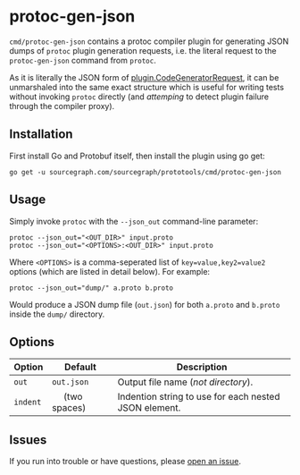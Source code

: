 # protoc-gen-json

`cmd/protoc-gen-json` contains a protoc compiler plugin for generating JSON dumps of `protoc` plugin generation requests, i.e. the literal request to the `protoc-gen-json` command from `protoc`.

As it is literally the JSON form of [plugin.CodeGeneratorRequest](https://sourcegraph.com/github.com/golang/protobuf@056d5ce64f754d9919f5d66da0735951b4a0e138/.tree/protoc-gen-go/plugin/plugin.pb.go#def=/github.com/golang/protobuf@056d5ce64f754d9919f5d66da0735951b4a0e138/.GoPackage/github.com/golang/protobuf/protoc-gen-go/plugin/.def/CodeGeneratorRequest&startbyte=699&endbyte=2077), it can be unmarshaled into the same exact structure which is useful for writing tests without invoking `protoc` directly (and _attemping_ to detect plugin failure through the compiler proxy).

## Installation

First install Go and Protobuf itself, then install the plugin using go get:

```
go get -u sourcegraph.com/sourcegraph/prototools/cmd/protoc-gen-json
```

## Usage

Simply invoke `protoc` with the `--json_out` command-line parameter:

```
protoc --json_out="<OUT_DIR>" input.proto
protoc --json_out="<OPTIONS>:<OUT_DIR>" input.proto
```

Where `<OPTIONS>` is a comma-seperated list of `key=value,key2=value2` options (which are listed in detail below). For example:

```
protoc --json_out="dump/" a.proto b.proto
```

Would produce a JSON dump file (`out.json`) for both `a.proto` and `b.proto` inside the `dump/` directory.

## Options

| Option   | Default           | Description                                           |
|----------|-------------------|-------------------------------------------------------|
| `out`    | `out.json`        | Output file name (_not directory_).                   |
| `indent` | `  ` (two spaces) | Indention string to use for each nested JSON element. |

## Issues

If you run into trouble or have questions, please [open an issue](https://github.com/sourcegraph/prototools/issues/new).
